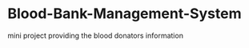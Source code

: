 Blood-Bank-Management-System
============================

mini project providing the blood donators information
